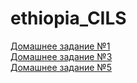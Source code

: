# ethiopia_CILS
[Домашнее задание №1](dz1/dz1.md)<br/>
[Домашнее задание №3](/Homework-html/index.html)<br/>
[Домашнее задание №5](dz5/dz5.md)

